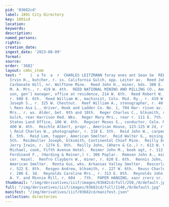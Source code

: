```yaml
---
pid: '03682cd'
label: 1891 City Directory
key: 1891cd
location: 
keywords: 
description: 
named_persons: 
rights: 
creation_date: 
ingest_date: '2023-08-09'
format: 
source: 
order: '3682'
layout: cmhc_item
text: "    |  a Te  a  r  CHARLES LEITZMANN foray ones ant Sean Se  REE 215 REY     Reed
  Irvin H., butcher, r. ss. California Gulch, opp. Leiter av.  Reed John, miner, bds.
  Carbonate Hill, nr. Wolftone Mine.  Reed John H., miner, bds. 300 E. 5th.  Reed
  M. A. Mrs., r. 419 W. 4th.  REED NATIONAL MINING AND MILLING CO., Amos Hender-  .
  son, gen’] manager, office at residence, 214 W. 6th.  Reed Robert W., engineer,
  r. 608 E. 6th.  Reed William W., machinist, Colo. Mid. Ry., r. 419 W. 4th.  Reef
  Joseph S., r. 325 W. Chestnut.  Reef William A., stenographer, r. 40 Delaware Blk.
  \ Rees Asa L., driver, Hook and Ladder Co. No. 1, 704 Har- rison av.  Reeve Elizabeth
  Mrs., r. ws. Alder, bet. 9th and 10th.  Reger Charles C., blksmith, r. California
  Gulch, rear Harrison Red. Wks.  Reger Mary Mrs., rear r. 111 E. 7th.  Register United
  States Land Office, 106 W. 4th.  Regnier Moses S., conductor, Colo. Mid. Ry., r.
  400 W. 4th.  Reichle Albert, propr., American House, 123-125 W 2d, r. 308 W. 4th.
  \ Reid Charles W., photographer, r. 218 E. 5th.  Reid John W., carpenter, r. 218
  E. 5th.  Reid Lem, tapper, American Smelter.  Reid Walter G., mining, r. 218 E.
  5th.  Reidmuller Joseph, blksmith, Continental Chief Mine.  Reilly Edward ., stonecutter,
  Jerry Irwin, r. 1274 E. 9th.  Reilly John, (Ahern & Co.,) r. 613 W. Chestnut.  Reilly
  Michael, cook, Fifth Avenue Hotel.  Reimer John M., book agt, r. 112 W. 11th.  Reiner
  Ferdinand F., (Harding & Reiner,) r. 306 Poplar.  Remsen John A., miner, r. 3d.
  cor. Hazel.  Renfro Clayborn W., miner, r. 620 E. 6th.  Rennis John, furnaceman,
  American Smelter.  Renta Gus, wks. Arkansas Valley Smelter.  Rescorla John, miner,
  r. 522 E. 8th.  Resgen Andrew, blksmith, r. 227 W. 6th.  Reuss Charles, pumpman,
  r. 206 E. 3d.  Reynolds Caroline Mrs., r. 313 E. 8th.  Reynolds John B., engineer,
  A. Y. and Minnie Mill, r. 604  . 7th.  PAPER HANGING, xasr zrerz sr. J, J, QUINN "
thumbnail: "/img/derivatives/iiif/images/03682cd/full/250,/0/default.jpg"
full: "/img/derivatives/iiif/images/03682cd/full/1140,/0/default.jpg"
manifest: "/img/derivatives/iiif/03682cd/manifest.json"
collection: directories
---
```

